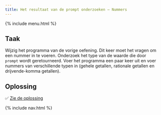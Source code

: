 ```yaml
---
title: Het resultaat van de prompt onderzoeken — Nummers
---
```


{% include menu.html %}

## Taak

Wijzig het programma van de vorige oefening. Dit keer moet het vragen om een nummer in te voeren. Onderzoek het type van de waarde die door `prompt` wordt geretourneerd. Voer het programma een paar keer uit en voer nummers van verschillende typen in (gehele getallen, rationale getallen en drijvende-komma getallen).

## Oplossing

✅ [Zie de oplossing](solution)

{% include nav.html %}